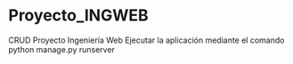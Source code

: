 # Proyecto_INGWEB
CRUD Proyecto Ingeniería Web
Ejecutar la aplicación mediante el comando python manage.py runserver
